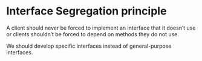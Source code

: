 # Interface Segregation principle

A client should never be forced to implement an interface that it doesn’t use or clients shouldn’t be forced to depend on methods they do not use.

We should develop specific interfaces instead of general-purpose interfaces.